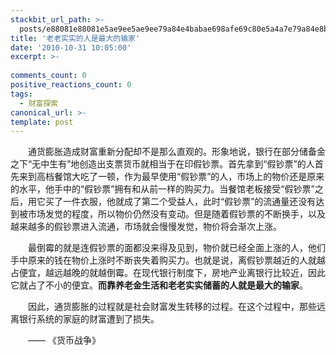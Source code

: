 ```yaml
---
stackbit_url_path: >-
  posts/e88081e88081e5ae9ee5ae9ee79a84e4babae698afe69c80e5a4a7e79a84e8be93e5aeb6
title: '老老实实的人是最大的输家'
date: '2010-10-31 10:05:00'
excerpt: >-
  
comments_count: 0
positive_reactions_count: 0
tags: 
  - 财富探索
canonical_url: >-
template: post
---
```

<div style="text-indent: 2em">   <p>通货膨胀造成财富重新分配却不是那么直观的。形象地说，银行在部分储备金之下“无中生有”地创造出支票货币就相当于在印假钞票。首先拿到“假钞票”的人首先来到高档餐馆大吃了一顿，作为最早使用“假钞票”的人，市场上的物价还是原来的水平，他手中的“假钞票”拥有和从前一样的购买力。当餐馆老板接受“假钞票”之后，用它买了一件衣服，他就成了第二个受益人，此时“假钞票”的流通量还没有达到被市场发觉的程度，所以物价仍然没有变动。但是随着假钞票的不断换手，以及越来越多的假钞票进入流通，市场就会慢慢发觉，物价将会渐次上涨。</p>    <p>最倒霉的就是连假钞票的面都没来得及见到，物价就已经全面上涨的人，他们手中原来的钱在物价上涨时不断丧失着购买力。也就是说，离假钞票越近的人就越占便宜，越远越晚的就越倒霉。在现代银行制度下，房地产业离银行比较近，因此它就占了不小的便宜。<strong>而靠养老金生活和老老实实储蓄的人就是最大的输家</strong>。</p>    <p>因此，通货膨胀的过程就是社会财富发生转移的过程。在这个过程中，那些远离银行系统的家庭的财富遭到了损失。</p>    <p>—— 《货币战争》</p> </div>